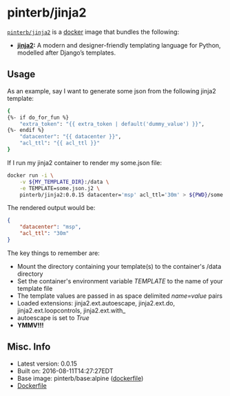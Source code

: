# pinterb/jinja2  

[`pinterb/jinja2`][1] is a [docker][2] image that bundles the following:  
* **[jinja2][3]:**  A modern and designer-friendly templating language for Python, modelled after Django’s templates.  

## Usage  
As an example, say I want to generate some json from the following jinja2 template:

```sh
{
{%- if do_for_fun %}
    "extra_token": "{{ extra_token | default('dummy_value') }}",
{%- endif %}
    "datacenter": "{{ datacenter }}",
    "acl_ttl": "{{ acl_ttl }}"
}
```


If I run my jinja2 container to render my some.json file:     

```sh
docker run -i \
    -v ${MY_TEMPLATE_DIR}:/data \
	-e TEMPLATE=some.json.j2 \
	pinterb/jinja2:0.0.15 datacenter='msp' acl_ttl='30m' > ${PWD}/some.json
```


The rendered output would be:
```json
{
    "datacenter": "msp",
    "acl_ttl": "30m"
}
```

The key things to remember are:   
* Mount the directory containing your template(s) to the container's /data directory
* Set the container's environment variable *TEMPLATE* to the name of your template file
* The template values are passed in as space delimited *name=value* pairs 
* Loaded extensions: jinja2.ext.autoescape, jinja2.ext.do, jinja2.ext.loopcontrols, jinja2.ext.with_
* autoescape is set to *True*
* **YMMV!!!**

## Misc. Info 
* Latest version: 0.0.15   
* Built on: 2016-08-11T14:27:27EDT   
* Base image: pinterb/base:alpine ([dockerfile][6])  
* [Dockerfile][7]

[1]: https://hub.docker.com/r/pinterb/jinja2/   
[2]: https://docker.com 
[3]: http://jinja.pocoo.org/docs/dev/
[6]: https://github.com/pinterb/dockerfiles/blob/master/base/alpine
[7]: https://github.com/pinterb/dockerfiles/tree/master/jinja2